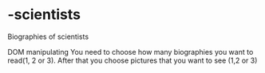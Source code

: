 # -scientists
Biographies of scientists

DOM manipulating
You need to choose how many biographies you want to read(1, 2 or 3).
After that you choose pictures that you want to see (1,2 or 3)


